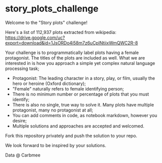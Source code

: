 # story_plots_challenge

Welcome to the "Story plots" challenge!

Here's a list of 112,937 plots extracted from wikipedia: https://drive.google.com/uc?export=download&id=1JsORDo4i58m7z6uCpINtiixWmQWC2R-8

Your challenge is to programmatically label plots having a female protagonist. The titles of the plots are included as well. 
What we are interested in is how you approach a simple yet complex natural language processing task;
* Protagonist: The leading character in a story, play, or film, usually the hero or heroine (Oxford dictionary);
* "Female" naturally refers to female identifying person;
* There is no minimum number or percentage of plots that you must identify;
* There is also no single, true way to solve it. Many plots have multiple protagonist, many no protagonist at all;
* You can add comments in code, as notebook markdown, however you desire;
* Multiple solutions and approaches are accepted and welcomed.

Fork this repository privately and push the solution to your repo.

We look forward to be inspired by your solutions.

Data @ Carbmee
